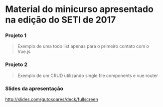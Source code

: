 # Material do minicurso apresentado na edição do SETI de 2017

### Projeto 1
> Exemplo de uma todo list apenas para o primeiro contato com o Vue.js

### Projeto 2
> Exemplo de um CRUD utilizando single file components e vue router

### Slides da apresentação
http://slides.com/gutosoares/deck/fullscreen